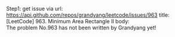 Step1: get issue via url: https://api.github.com/repos/grandyang/leetcode/issues/963 
 title:[LeetCode] 963. Minimum Area Rectangle II 
 body:  
 The problem No.963 has not been written by Grandyang yet!